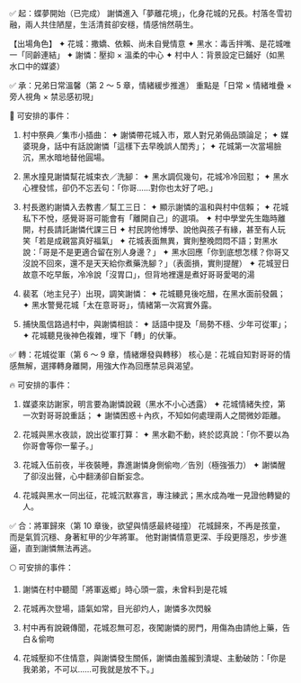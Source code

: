 ✅ 起：蝶夢開始（已完成）
謝憐進入「夢離花境」，化身花城的兄長。村落冬雪初融，兩人共住陋屋，生活清貧卻安穩，情感悄然萌生。

【出場角色】
✦ 花城：撒嬌、依賴、尚未自覺情意
✦ 黑水：毒舌拌嘴、是花城唯一「同齡連結」
✦ 謝憐：壓抑 × 溫柔的中心
✦ 村中人：背景設定已鋪好（如黑水口中的媒婆）

✅ 承：兄弟日常溫馨（第 2 ～ 5 章，情緒緩步推進）
重點是「日常 × 情緒堆疊 × 旁人視角 × 禁忌感初現」

🌿 可安排的事件：

1. 村中祭典／集市小插曲：
   ✦ 謝憐帶花城入市，眾人對兄弟倆品頭論足；
   ✦ 媒婆現身，話中有話說謝憐「這樣下去早晚誤人閨秀」；
   ✦ 花城第一次當場臉沉，黑水暗地替他圓場。

2. 黑水撞見謝憐幫花城束衣／洗腳：
   ✦ 黑水調侃幾句，花城冷冷回懟；
   ✦ 黑水心裡發怵，卻仍不忘丟句：「你哥……對你也太好了吧。」

3. 村長邀約謝憐入去教書／幫工三日：
   ✦ 顯示謝憐的溫和與村中信賴；
   ✦ 花城私下不悅，感覺哥哥可能會有「離開自己」的選項。
   ✦ 村中學堂先生臨時離開，村長請託謝憐代課三日
   ✦ 村民誇他博學、說他與孩子有緣，甚至有人玩笑「若是成親當真好福氣」
   ✦ 花城表面無異，實則整晚悶悶不語；對黑水說：「哥是不是更適合留在別人身邊？」
   ✦ 黑水回應「你到底想怎樣？你哥又沒說不回來，還不是天天給你煮藥洗腳？」（表面損，實則提醒）
   ✦ 花城翌日故意不吃早飯，冷冷說「沒胃口」，但背地裡還是煮好哥哥愛喝的湯

4. 裴茗（地主兒子）出現，調笑謝憐：
   ✦ 花城聽見後吃醋，在黑水面前發飆；
   ✦ 黑水警覺花城「太在意哥哥」，情緒第一次寫實外露。

5. 捕快風信路過村中，與謝憐相談：
   ✦ 話語中提及「局勢不穩、少年可從軍」；
   ✦ 花城聽見後神色複雜，埋下「轉」的伏筆。

✅ 轉：花城從軍（第 6 ～ 9 章，情緒爆發與轉移）
核心是：花城自知對哥哥的情感無解，選擇轉身離開，用強大作為回應禁忌與渴望。

🔥 可安排的事件：

1. 媒婆來訪謝家，明言要為謝憐說親（黑水不小心透露）
   ✦ 花城情緒失控，第一次對哥哥說重話；
   ✦ 謝憐困惑＋內疚，不知如何處理兩人之間微妙距離。

2. 花城與黑水夜談，說出從軍打算：
   ✦ 黑水勸不動，終於認真說：「你不要以為你哥會等你一輩子。」

3. 花城入伍前夜，半夜裝睡，靠進謝憐身側偷吻／告別（極強張力）
   ✦ 謝憐醒了卻沒出聲，心中翻湧卻自斷妄念。

4. 花城與黑水一同出征，花城沉默寡言，專注練武；黑水成為唯一見證他轉變的人。

✅ 合：將軍歸來（第 10 章後，欲望與情感最終碰撞）
花城歸來，不再是孩童，而是氣質沉穩、身著紅甲的少年將軍。
他對謝憐情意更深、手段更隱忍，步步進逼，直到謝憐無法再逃。

🌕 可安排的事件：

1. 謝憐在村中聽聞「將軍返鄉」時心頭一震，未曾料到是花城

2. 花城再次登場，語氣如常，目光卻灼人，謝憐多次閃躲

3. 村中再有說親傳聞，花城忍無可忍，夜闖謝憐的房門，用傷為由請他上藥，告白＆偷吻

4. 花城壓抑不住情意，與謝憐發生關係，謝憐由羞赧到潰堤、主動破防：「你是我弟弟，不可以……可我就是放不下。」
